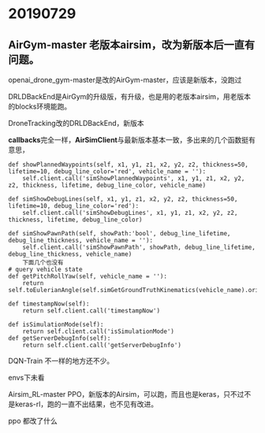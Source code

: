 # 20190729

## AirGym-master 老版本airsim，改为新版本后一直有问题。

openai_drone_gym-master是改的AirGym-master，应该是新版本，没跑过

DRLDBackEnd是AirGym的升级版，有升级，也是用的老版本airsim，用老版本的blocks环境能跑。

DroneTracking改的DRLDBackEnd，新版本

**callbacks**完全一样，**AirSimClient**与最新版本基本一致，多出来的几个函数挺有意思，

    def showPlannedWaypoints(self, x1, y1, z1, x2, y2, z2, thickness=50, lifetime=10, debug_line_color='red', vehicle_name = ''):
        self.client.call('simShowPlannedWaypoints', x1, y1, z1, x2, y2, z2, thickness, lifetime, debug_line_color, vehicle_name)
        
    def simShowDebugLines(self, x1, y1, z1, x2, y2, z2, thickness=50, lifetime=10, debug_line_color='red'):
        self.client.call('simShowDebugLines', x1, y1, z1, x2, y2, z2, thickness, lifetime, debug_line_color)
        
    def simShowPawnPath(self, showPath:'bool', debug_line_lifetime, debug_line_thickness, vehicle_name = ''):
        self.client.call('simShowPawnPath', showPath, debug_line_lifetime, debug_line_thickness, vehicle_name)
        下面几个也没有
    # query vehicle state
    def getPitchRollYaw(self, vehicle_name = ''):
        return self.toEulerianAngle(self.simGetGroundTruthKinematics(vehicle_name).orientation)

    def timestampNow(self):
        return self.client.call('timestampNow')
 
    def isSimulationMode(self):
        return self.client.call('isSimulationMode')
    def getServerDebugInfo(self):
        return self.client.call('getServerDebugInfo')
        
DQN-Train   不一样的地方还不少。



envs下未看



Airsim_RL-master PPO，新版本的Airsim，可以跑，而且也是keras，只不过不是keras-rl，跑的一直不出结果，也不见有改进。





ppo 都改了什么






